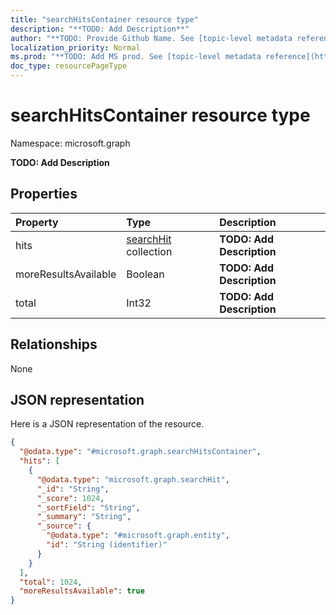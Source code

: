 ```yaml
---
title: "searchHitsContainer resource type"
description: "**TODO: Add Description**"
author: "**TODO: Provide Github Name. See [topic-level metadata reference](https://msgo.azurewebsites.net/add/document/guidelines/metadata.html#topic-level-metadata)**"
localization_priority: Normal
ms.prod: "**TODO: Add MS prod. See [topic-level metadata reference](https://msgo.azurewebsites.net/add/document/guidelines/metadata.html#topic-level-metadata)**"
doc_type: resourcePageType
---
```


# searchHitsContainer resource type


Namespace: microsoft.graph

**TODO: Add Description**

## Properties
|Property|Type|Description|
|:---|:---|:---|
|hits|[searchHit](../resources/searchhit.md) collection|**TODO: Add Description**|
|moreResultsAvailable|Boolean|**TODO: Add Description**|
|total|Int32|**TODO: Add Description**|

## Relationships
None

## JSON representation
Here is a JSON representation of the resource.
<!-- {
  "blockType": "resource",
  "@odata.type": "microsoft.graph.searchHitsContainer"
}
-->
``` json
{
  "@odata.type": "#microsoft.graph.searchHitsContainer",
  "hits": [
    {
      "@odata.type": "microsoft.graph.searchHit",
      "_id": "String",
      "_score": 1024,
      "_sortField": "String",
      "_summary": "String",
      "_source": {
        "@odata.type": "#microsoft.graph.entity",
        "id": "String (identifier)"
      }
    }
  ],
  "total": 1024,
  "moreResultsAvailable": true
}
```

